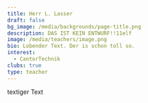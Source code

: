 ```yaml
---
title: Herr L. Lasser
draft: false
bg_image: /media/backgrounds/page-title.png
description: DAS IST KEIN ENTWURF!!11elf
image: /media/teachers/image.png
bio: Lobender Text. Der is schon toll so.
interest:
  - CantorTechnik
clubs: true
type: teacher
---
```

textiger Text